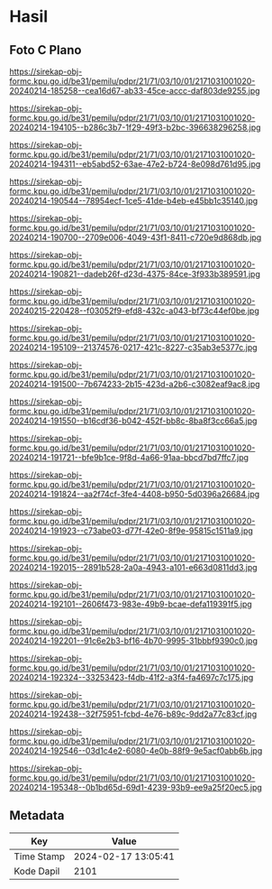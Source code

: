 # Hasil

## Foto C Plano

https://sirekap-obj-formc.kpu.go.id/be31/pemilu/pdpr/21/71/03/10/01/2171031001020-20240214-185258--cea16d67-ab33-45ce-accc-daf803de9255.jpg

https://sirekap-obj-formc.kpu.go.id/be31/pemilu/pdpr/21/71/03/10/01/2171031001020-20240214-194105--b286c3b7-1f29-49f3-b2bc-396638296258.jpg

https://sirekap-obj-formc.kpu.go.id/be31/pemilu/pdpr/21/71/03/10/01/2171031001020-20240214-194311--eb5abd52-63ae-47e2-b724-8e098d761d95.jpg

https://sirekap-obj-formc.kpu.go.id/be31/pemilu/pdpr/21/71/03/10/01/2171031001020-20240214-190544--78954ecf-1ce5-41de-b4eb-e45bb1c35140.jpg

https://sirekap-obj-formc.kpu.go.id/be31/pemilu/pdpr/21/71/03/10/01/2171031001020-20240214-190700--2709e006-4049-43f1-8411-c720e9d868db.jpg

https://sirekap-obj-formc.kpu.go.id/be31/pemilu/pdpr/21/71/03/10/01/2171031001020-20240214-190821--dadeb26f-d23d-4375-84ce-3f933b389591.jpg

https://sirekap-obj-formc.kpu.go.id/be31/pemilu/pdpr/21/71/03/10/01/2171031001020-20240215-220428--f03052f9-efd8-432c-a043-bf73c44ef0be.jpg

https://sirekap-obj-formc.kpu.go.id/be31/pemilu/pdpr/21/71/03/10/01/2171031001020-20240214-195109--21374576-0217-421c-8227-c35ab3e5377c.jpg

https://sirekap-obj-formc.kpu.go.id/be31/pemilu/pdpr/21/71/03/10/01/2171031001020-20240214-191500--7b674233-2b15-423d-a2b6-c3082eaf9ac8.jpg

https://sirekap-obj-formc.kpu.go.id/be31/pemilu/pdpr/21/71/03/10/01/2171031001020-20240214-191550--b16cdf36-b042-452f-bb8c-8ba8f3cc66a5.jpg

https://sirekap-obj-formc.kpu.go.id/be31/pemilu/pdpr/21/71/03/10/01/2171031001020-20240214-191721--bfe9b1ce-9f8d-4a66-91aa-bbcd7bd7ffc7.jpg

https://sirekap-obj-formc.kpu.go.id/be31/pemilu/pdpr/21/71/03/10/01/2171031001020-20240214-191824--aa2f74cf-3fe4-4408-b950-5d0396a26684.jpg

https://sirekap-obj-formc.kpu.go.id/be31/pemilu/pdpr/21/71/03/10/01/2171031001020-20240214-191923--c73abe03-d77f-42e0-8f9e-95815c1511a9.jpg

https://sirekap-obj-formc.kpu.go.id/be31/pemilu/pdpr/21/71/03/10/01/2171031001020-20240214-192015--2891b528-2a0a-4943-a101-e663d0811dd3.jpg

https://sirekap-obj-formc.kpu.go.id/be31/pemilu/pdpr/21/71/03/10/01/2171031001020-20240214-192101--2606f473-983e-49b9-bcae-defa119391f5.jpg

https://sirekap-obj-formc.kpu.go.id/be31/pemilu/pdpr/21/71/03/10/01/2171031001020-20240214-192201--91c6e2b3-bf16-4b70-9995-31bbbf9390c0.jpg

https://sirekap-obj-formc.kpu.go.id/be31/pemilu/pdpr/21/71/03/10/01/2171031001020-20240214-192324--33253423-f4db-41f2-a3f4-fa4697c7c175.jpg

https://sirekap-obj-formc.kpu.go.id/be31/pemilu/pdpr/21/71/03/10/01/2171031001020-20240214-192438--32f75951-fcbd-4e76-b89c-9dd2a77c83cf.jpg

https://sirekap-obj-formc.kpu.go.id/be31/pemilu/pdpr/21/71/03/10/01/2171031001020-20240214-192546--03d1c4e2-6080-4e0b-88f9-9e5acf0abb6b.jpg

https://sirekap-obj-formc.kpu.go.id/be31/pemilu/pdpr/21/71/03/10/01/2171031001020-20240214-195348--0b1bd65d-69d1-4239-93b9-ee9a25f20ec5.jpg


## Metadata

| Key        | Value               |
| ---------- | ------------------- |
| Time Stamp | 2024-02-17 13:05:41 |
| Kode Dapil | 2101                |



